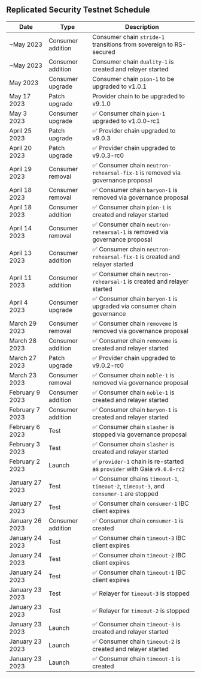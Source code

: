 ## Replicated Security Testnet Schedule

| Date            | Type              | Description                                                                            |
| --------------- | ----------------- | -------------------------------------------------------------------------------------- |
| ~May     2023   | Consumer addition | Consumer chain `stride-1` transitions from sovereign to RS-secured                     |
| ~May     2023   | Consumer addition | Consumer chain `duality-1` is created and relayer started                              |
| May 2023        | Consumer upgrade  | Consumer chain `pion-1` to be upgraded to v1.0.1                                       |
| May 17 2023     | Patch upgrade     | Provider chain to be upgraded to v9.1.0                                                |
| May 3    2023   | Consumer upgrade  | ✅ Consumer chain `pion-1` upgraded to v1.0.0-rc1                                      |
| April 25 2023   | Patch upgrade     | ✅ Provider chain upgraded to v9.0.3                                                   |
| April 20 2023   | Patch upgrade     | ✅ Provider chain upgraded to v9.0.3-rc0                                               |
| April 19 2023   | Consumer removal  | ✅ Consumer chain `neutron-rehearsal-fix-1` is removed via governance proposal         |
| April 18 2023   | Consumer removal  | ✅ Consumer chain `baryon-1` is removed via governance proposal                        |
| April 18 2023   | Consumer addition | ✅ Consumer chain `pion-1` is created and relayer started                              |
| April 14 2023   | Consumer removal  | ✅ Consumer chain `neutron-rehearsal-1` is removed via governance proposal             |
| April 13 2023   | Consumer addition | ✅ Consumer chain `neutron-rehearsal-fix-1` is created and relayer started             |
| April 11 2023   | Consumer addition | ✅ Consumer chain `neutron-rehearsal-1` is created and relayer started                 |
| April 4  2023   | Consumer upgrade  | ✅ Consumer chain `baryon-1` is upgraded via consumer chain governance                 |
| March 29 2023   | Consumer removal  | ✅ Consumer chain `removeme` is removed via governance proposal                        |
| March 28 2023   | Consumer addition | ✅ Consumer chain `removeme` is created and relayer started                            |
| March 27 2023   | Patch upgrade     | ✅ Provider chain upgraded to v9.0.2-rc0                                               |
| March 23 2023   | Consumer removal  | ✅ Consumer chain `noble-1` is removed via governance proposal                         |
| February 9 2023 | Consumer addition | ✅ Consumer chain `noble-1` is created and relayer started                             |
| February 7 2023 | Consumer addition | ✅ Consumer chain `baryon-1` is created and relayer started                            |
| February 6 2023 | Test              | ✅ Consumer chain `slasher` is stopped via governance proposal                         |
| February 3 2023 | Test              | ✅ Consumer chain `slasher` is created and relayer started                             |
| February 2 2023 | Launch            | ✅ `provider-1` chain is re-started as `provider` with Gaia `v9.0.0-rc2`               |
| January 27 2023 | Test              | ✅ Consumer chains `timeout-1`, `timeout-2`, `timeout-3`, and `consumer-1` are stopped |
| January 27 2023 | Test              | ✅ Consumer chain `consumer-1` IBC client expires                                      |
| January 26 2023 | Consumer addition | ✅ Consumer chain `consumer-1` is created                                              |
| January 24 2023 | Test              | ✅ Consumer chain `timeout-3` IBC client expires                                       |
| January 24 2023 | Test              | ✅ Consumer chain `timeout-2` IBC client expires                                       |
| January 24 2023 | Test              | ✅ Consumer chain `timeout-1` IBC client expires                                       |
| January 23 2023 | Test              | ✅ Relayer for `timeout-3` is stopped                                                  |
| January 23 2023 | Test              | ✅ Relayer for `timeout-2` is stopped                                                  |
| January 23 2023 | Launch            | ✅ Consumer chain `timeout-3` is created and relayer started                           |
| January 23 2023 | Launch            | ✅ Consumer chain `timeout-2` is created and relayer started                           |
| January 23 2023 | Launch            | ✅ Consumer chain `timeout-1` is created                                               |
